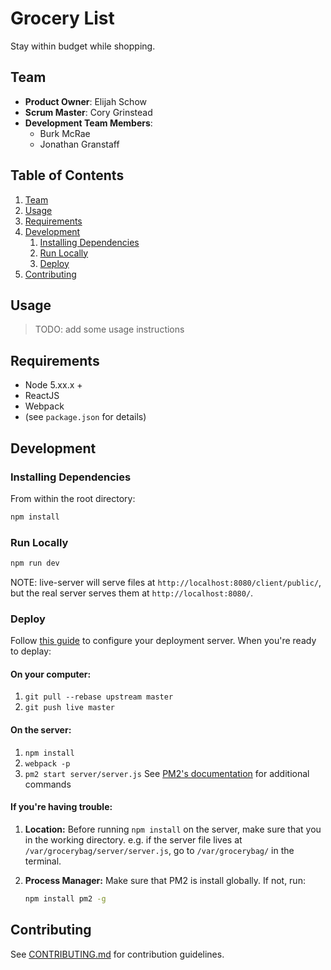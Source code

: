 # Grocery List

Stay within budget while shopping.

## Team

  - __Product Owner__: Elijah Schow
  - __Scrum Master__: Cory Grinstead
  - __Development Team Members__:
    - Burk McRae
    - Jonathan Granstaff

## Table of Contents

1. [Team](#team)
1. [Usage](#Usage)
1. [Requirements](#requirements)
1. [Development](#development)
    1. [Installing Dependencies](#installing-dependencies)
    1. [Run Locally](#run-locally)
    1. [Deploy](#deploy)
1. [Contributing](#contributing)

## Usage

> TODO: add some usage instructions

## Requirements

- Node 5.xx.x +
- ReactJS
- Webpack
- (see `package.json` for details)

## Development

### Installing Dependencies

From within the root directory:

```sh
npm install
```

### Run Locally
```sh
npm run dev
```
NOTE: live-server will serve files at `http://localhost:8080/client/public/`, but the real server serves them at `http://localhost:8080/`.


### Deploy

Follow [this guide](https://www.digitalocean.com/community/tutorials/how-to-set-up-automatic-deployment-with-git-with-a-vps) to configure your deployment server. When you're ready to deplay:

#### On your computer:

1. `git pull --rebase upstream master`
2. `git push live master`

#### On the server:

1. `npm install`
2. `webpack -p`
3. `pm2 start server/server.js`
    See [PM2's documentation](http://pm2.keymetrics.io/docs/usage/cluster-mode/) for additional commands

#### If you're having trouble:

1. **Location:** Before running `npm install` on the server, make sure that you in the working directory. e.g. if the server file lives at `/var/grocerybag/server/server.js`, go to `/var/grocerybag/` in the terminal.
2. **Process Manager:** Make sure that PM2 is install globally. If not, run:

    ```sh
    npm install pm2 -g
    ```

## Contributing

See [CONTRIBUTING.md](https://github.com/unexpected-lion/ourglass/blob/master/contributing.md) for contribution guidelines.

